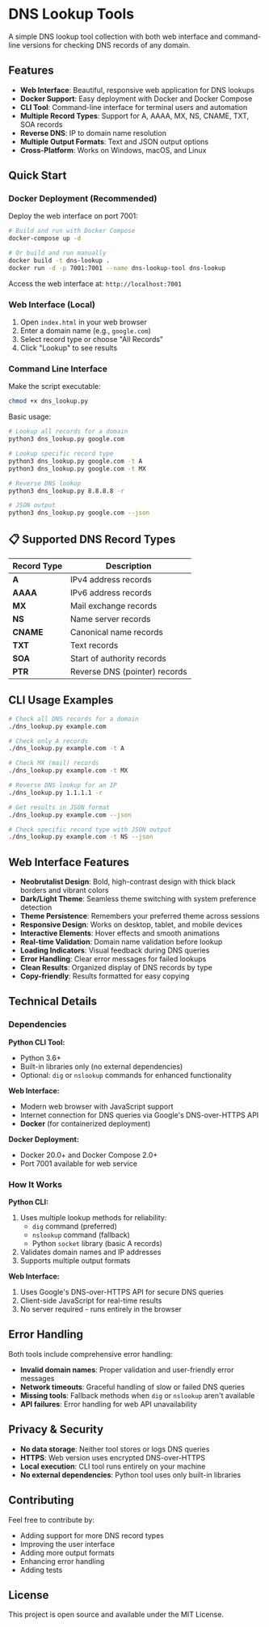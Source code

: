 # DNS Lookup Tools

A simple DNS lookup tool collection with both web interface and command-line versions for checking DNS records of any domain.

## Features

- **Web Interface**: Beautiful, responsive web application for DNS lookups
- **Docker Support**: Easy deployment with Docker and Docker Compose
- **CLI Tool**: Command-line interface for terminal users and automation
- **Multiple Record Types**: Support for A, AAAA, MX, NS, CNAME, TXT, SOA records
- **Reverse DNS**: IP to domain name resolution
- **Multiple Output Formats**: Text and JSON output options
- **Cross-Platform**: Works on Windows, macOS, and Linux

## Quick Start

### Docker Deployment (Recommended)

Deploy the web interface on port 7001:

```bash
# Build and run with Docker Compose
docker-compose up -d

# Or build and run manually
docker build -t dns-lookup .
docker run -d -p 7001:7001 --name dns-lookup-tool dns-lookup
```

Access the web interface at: `http://localhost:7001`

### Web Interface (Local)

1. Open `index.html` in your web browser
2. Enter a domain name (e.g., `google.com`)
3. Select record type or choose "All Records"
4. Click "Lookup" to see results

### Command Line Interface

Make the script executable:

```bash
chmod +x dns_lookup.py
```

Basic usage:

```bash
# Lookup all records for a domain
python3 dns_lookup.py google.com

# Lookup specific record type
python3 dns_lookup.py google.com -t A
python3 dns_lookup.py google.com -t MX

# Reverse DNS lookup
python3 dns_lookup.py 8.8.8.8 -r

# JSON output
python3 dns_lookup.py google.com --json
```

## 📋 Supported DNS Record Types

| Record Type | Description                   |
| ----------- | ----------------------------- |
| **A**       | IPv4 address records          |
| **AAAA**    | IPv6 address records          |
| **MX**      | Mail exchange records         |
| **NS**      | Name server records           |
| **CNAME**   | Canonical name records        |
| **TXT**     | Text records                  |
| **SOA**     | Start of authority records    |
| **PTR**     | Reverse DNS (pointer) records |

## CLI Usage Examples

```bash
# Check all DNS records for a domain
./dns_lookup.py example.com

# Check only A records
./dns_lookup.py example.com -t A

# Check MX (mail) records
./dns_lookup.py example.com -t MX

# Reverse DNS lookup for an IP
./dns_lookup.py 1.1.1.1 -r

# Get results in JSON format
./dns_lookup.py example.com --json

# Check specific record type with JSON output
./dns_lookup.py example.com -t NS --json
```

## Web Interface Features

- **Neobrutalist Design**: Bold, high-contrast design with thick black borders and vibrant colors
- **Dark/Light Theme**: Seamless theme switching with system preference detection
- **Theme Persistence**: Remembers your preferred theme across sessions
- **Responsive Design**: Works on desktop, tablet, and mobile devices
- **Interactive Elements**: Hover effects and smooth animations
- **Real-time Validation**: Domain name validation before lookup
- **Loading Indicators**: Visual feedback during DNS queries
- **Error Handling**: Clear error messages for failed lookups
- **Clean Results**: Organized display of DNS records by type
- **Copy-friendly**: Results formatted for easy copying

## Technical Details

### Dependencies

**Python CLI Tool:**

- Python 3.6+
- Built-in libraries only (no external dependencies)
- Optional: `dig` or `nslookup` commands for enhanced functionality

**Web Interface:**

- Modern web browser with JavaScript support
- Internet connection for DNS queries via Google's DNS-over-HTTPS API
- **Docker** (for containerized deployment)

**Docker Deployment:**

- Docker 20.0+ and Docker Compose 2.0+
- Port 7001 available for web service

### How It Works

**Python CLI:**

1. Uses multiple lookup methods for reliability:
   - `dig` command (preferred)
   - `nslookup` command (fallback)
   - Python `socket` library (basic A records)
2. Validates domain names and IP addresses
3. Supports multiple output formats

**Web Interface:**

1. Uses Google's DNS-over-HTTPS API for secure DNS queries
2. Client-side JavaScript for real-time results
3. No server required - runs entirely in the browser

## Error Handling

Both tools include comprehensive error handling:

- **Invalid domain names**: Proper validation and user-friendly error messages
- **Network timeouts**: Graceful handling of slow or failed DNS queries
- **Missing tools**: Fallback methods when `dig` or `nslookup` aren't available
- **API failures**: Error handling for web API unavailability

## Privacy & Security

- **No data storage**: Neither tool stores or logs DNS queries
- **HTTPS**: Web version uses encrypted DNS-over-HTTPS
- **Local execution**: CLI tool runs entirely on your machine
- **No external dependencies**: Python tool uses only built-in libraries

## Contributing

Feel free to contribute by:

- Adding support for more DNS record types
- Improving the user interface
- Adding more output formats
- Enhancing error handling
- Adding tests

## License

This project is open source and available under the MIT License.

